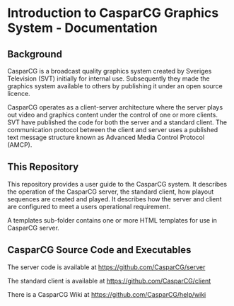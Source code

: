 # Introduction to CasparCG Graphics System - Documentation
## Background
CasparCG is a broadcast quality graphics system created by Sveriges Television (SVT) initially for internal use. Subsequently they made the graphics system available to others by publishing it under an open source licence.

CasparCG operates as a client-server architecture where the server plays out video and graphics content under the control of one or more clients. SVT have published the code for both the server and a standard client. The communication protocol between the client and server uses a published text message structure known as Advanced Media Control Protocol (AMCP).

## This Repository
This repository provides a user guide to the CasparCG system. It describes the operation of the CasparCG server, the standard client, how playout sequences are created and played. It describes how the server and client are configured to meet a users operational requirement.

A templates sub-folder contains one or more HTML templates for use in CasparCG server.
  
## CasparCG Source Code and Executables
The server code is available at https://github.com/CasparCG/server

The standard client is available at https://github.com/CasparCG/client

There is a CasparCG Wiki at https://github.com/CasparCG/help/wiki

